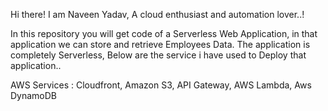 Hi there! I am Naveen Yadav, A cloud enthusiast and automation lover..!

In this repository you will get code of a Serverless Web Application, in that application we can store and retrieve Employees Data.
The application is completely Serverless, Below are the service i have used to Deploy that application..

AWS Services : Cloudfront, Amazon S3, API Gateway, AWS Lambda, Aws DynamoDB

